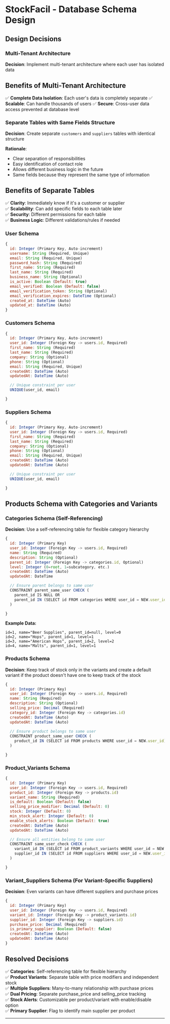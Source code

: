# StockFacil - Database Schema Design

## Design Decisions

### Multi-Tenant Architecture

**Decision**: Implement multi-tenant architecture where each user has isolated data

## Benefits of Multi-Tenant Architecture

✅ **Complete Data Isolation**: Each user's data is completely separate
✅ **Scalable**: Can handle thousands of users
✅ **Secure**: Cross-user data access prevented at database level

### Separate Tables with Same Fields Structure

**Decision**: Create separate `customers` and `suppliers` tables with identical structure

**Rationale**:
- Clear separation of responsibilities
- Easy identification of contact role
- Allows different business logic in the future
- Same fields because they represent the same type of information

## Benefits of Separate Tables

✅ **Clarity**: Immediately know if it's a customer or supplier  
✅ **Scalability**: Can add specific fields to each table later  
✅ **Security**: Different permissions for each table  
✅ **Business Logic**: Different validations/rules if needed

### User Schema

```javascript
{
  id: Integer (Primary Key, Auto-increment)
  username: String (Required, Unique)
  email: String (Required, Unique)
  password_hash: String (Required)
  first_name: String (Required)
  last_name: String (Required)
  business_name: String (Optional)
  is_active: Boolean (Default: true)
  email_verified: Boolean (Default: false)
  email_verification_token: String (Optional)
  email_verification_expires: DateTime (Optional)
  created_at: DateTime (Auto)
  updated_at: DateTime (Auto)
}
```

### Customers Schema

```javascript
{
  id: Integer (Primary Key, Auto-increment)
  user_id: Integer (Foreign Key -> users.id, Required)
  first_name: String (Required)
  last_name: String (Required)  
  company: String (Optional)
  phone: String (Optional)
  email: String (Required, Unique)
  createdAt: DateTime (Auto)
  updatedAt: DateTime (Auto)

  // Unique constraint per user
  UNIQUE(user_id, email)

}
```

### Suppliers Schema

```javascript
{
  id: Integer (Primary Key, Auto-increment)
  user_id: Integer (Foreign Key -> users.id, Required)
  first_name: String (Required)
  last_name: String (Required)  
  company: String (Optional)
  phone: String (Optional)
  email: String (Required, Unique)
  createdAt: DateTime (Auto)
  updatedAt: DateTime (Auto)

  // Unique constraint per user
  UNIQUE(user_id, email)

}
```

## Products Schema with Categories and Variants

### Categories Schema (Self-Referencing)

**Decision**: Use a self-referencing table for flexible category hierarchy

```javascript
{
  id: Integer (Primary Key)
  user_id: Integer (Foreign Key -> users.id, Required)
  name: String (Required)
  description: String (Optional)
  parent_id: Integer (Foreign Key -> categories.id, Optional)
  level: Integer (0=root, 1=subcategory, etc.)
  createdAt: DateTime (Auto)
  updatedAt: DateTime

  // Ensure parent belongs to same user
  CONSTRAINT parent_same_user CHECK (
    parent_id IS NULL OR 
    parent_id IN (SELECT id FROM categories WHERE user_id = NEW.user_id)
  )

}
```

**Example Data:**
```
id=1, name="Beer Supplies", parent_id=null, level=0
id=2, name="Hops", parent_id=1, level=1  
id=3, name="American Hops", parent_id=2, level=2
id=4, name="Malts", parent_id=1, level=1
```

### Products Schema

**Decision**: Keep track of stock only in the variants and create a default variant if the product doesn't have one to keep track of the stock

```javascript
{
  id: Integer (Primary Key)
  user_id: Integer (Foreign Key -> users.id, Required)
  name: String (Required)
  description: String (Optional)
  selling_price: Decimal (Required)
  category_id: Integer (Foreign Key -> categories.id)
  createdAt: DateTime (Auto)
  updatedAt: DateTime (Auto)
  
  // Ensure product belongs to same user
  CONSTRAINT product_same_user CHECK (
    product_id IN (SELECT id FROM products WHERE user_id = NEW.user_id)
  )

}
```

### Product_Variants Schema

```javascript
{
  id: Integer (Primary Key)
  user_id: Integer (Foreign Key -> users.id, Required)
  product_id: Integer (Foreign Key -> products.id)
  variant_name: String (Required)
  is_default: Boolean (Default: false)
  selling_price_modifier: Decimal (Default: 0)
  stock: Integer (Default: 0)
  min_stock_alert: Integer (Default: 0)
  enable_stock_alerts: Boolean (Default: true)
  createdAt: DateTime (Auto)
  updatedAt: DateTime (Auto)

  // Ensure all entities belong to same user
  CONSTRAINT same_user_check CHECK (
    variant_id IN (SELECT id FROM product_variants WHERE user_id = NEW.user_id) AND
    supplier_id IN (SELECT id FROM suppliers WHERE user_id = NEW.user_id)
  )

}
```

### Variant_Suppliers Schema (For Variant-Specific Suppliers)

**Decision**: Even variants can have different suppliers and purchase prices

```javascript
{
  id: Integer (Primary Key)
  user_id: Integer (Foreign Key -> users.id, Required)
  variant_id: Integer (Foreign Key -> product_variants.id)
  supplier_id: Integer (Foreign Key -> suppliers.id)
  purchase_price: Decimal (Required)
  is_primary_supplier: Boolean (Default: false)
  createdAt: DateTime (Auto)
  updatedAt: DateTime (Auto)
}
```

## Resolved Decisions

✅ **Categories**: Self-referencing table for flexible hierarchy  
✅ **Product Variants**: Separate table with price modifiers and independent stock  
✅ **Multiple Suppliers**: Many-to-many relationship with purchase prices  
✅ **Dual Pricing**: Separate purchase_price and selling_price tracking  
✅ **Stock Alerts**: Customizable per product/variant with enable/disable option  
✅ **Primary Supplier**: Flag to identify main supplier per product

---